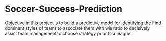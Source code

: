 # Soccer-Success-Prediction
Objective in this project is to build a predictive model for identifying the Find dominant styles of teams to associate them with win ratio to decisively assist team management to choose strategy prior to a league.
